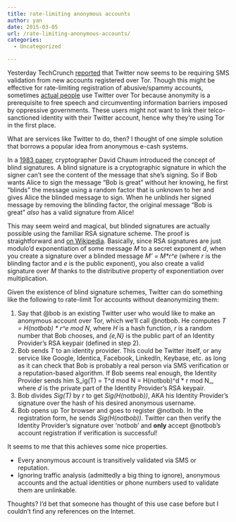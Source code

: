 ```yaml
---
title: rate-limiting anonymous accounts
author: yan
date: 2015-03-05
url: /rate-limiting-anonymous-accounts/
categories:
  - Uncategorized

---
```

Yesterday TechCrunch [reported][1] that Twitter now seems to be requiring SMS validation from new accounts registered over Tor. Though this might be effective for rate-limiting registration of abusive/spammy accounts, sometimes [actual people][2] use Twitter over Tor because anonymity is a prerequisite to free speech and circumventing information barriers imposed by oppressive governments. These users might not want to link their telco-sanctioned identity with their Twitter account, hence why they&#8217;re using Tor in the first place.

What are services like Twitter to do, then? I thought of one simple solution that borrows a popular idea from anonymous e-cash systems.

In a [1983 paper][4], cryptographer David Chaum introduced the concept of blind signatures. A blind signature is a cryptographic signature in which the signer can&#8217;t see the content of the message that she&#8217;s signing. So if Bob wants Alice to sign the message &#8220;Bob is great&#8221; without her knowing, he first &#8220;blinds&#8221; the message using a random factor that is unknown to her and gives Alice the blinded message to sign. When he unblinds her signed message by removing the blinding factor, the original message &#8220;Bob is great&#8221; _also_ has a valid signature from Alice!

This may seem weird and magical, but blinded signatures are actually possible using the familiar RSA signature scheme. The proof is straightforward and [on Wikipedia][3]. Basically, since RSA signatures are just modulo&#8217;d exponentiation of some message _M_ to a secret exponent _d_, when you create a signature over a blinded message _M&#8217; = M*r^e_ (where _r_ is the blinding factor and _e_ is the public exponent), you also create a valid signature over _M_ thanks to the distributive property of exponentiation over multiplication.

Given the existence of blind signature schemes, Twitter can do something like the following to rate-limit Tor accounts without deanonymizing them:

  1. Say that @bob is an existing Twitter user who would like to make an anonymous account over Tor, which we&#8217;ll call @notbob. He computes _T = H(notbob) * r^e mod N_, where _H_ is a hash function, _r_ is a random number that Bob chooses, and _{e,N}_ is the public part of an Identity Provider&#8217;s RSA keypair (defined in step 2).
  2. Bob sends _T_ to an identity provider. This could be Twitter itself, or any service like Google, Identica, Facebook, LinkedIn, Keybase, etc. as long as it can check that Bob is probably a real person via SMS verification or a reputation-based algorithm. If Bob seems real enough, the Identity Provider sends him S_ig(T) = T^d mod N = H(notbob)^d * r mod N_, where _d_ is the private part of the Identity Provider&#8217;s RSA keypair.
  3. Bob divides _Sig(T)_ by _r_ to get _Sig(H(notbob))_, AKA his Identity Provider&#8217;s signature over the hash of his desired anonymous username.
  4. Bob opens up Tor browser and goes to register @notbob. In the registration form, he sends _Sig(H(notbob))_. Twitter can then verify the Identity Provider&#8217;s signature over &#8216;notbob&#8217; and **only** accept @notbob&#8217;s account registration if verification is successful!

It seems to me that this achieves some nice properties.

  * Every anonymous account is transitively validated via SMS or reputation.
  * Ignoring traffic analysis (admittedly a big thing to ignore), anonymous accounts and the actual identities or phone numbers used to validate them are unlinkable.

Thoughts? I&#8217;d bet that someone has thought of this use case before but I couldn&#8217;t find any references on the Internet.


 [1]: http://techcrunch.com/2015/03/02/twitter-tor-phone-verification/
 [2]: http://www.washingtonpost.com/blogs/the-switch/wp/2014/03/24/tor-usage-in-turkey-surges-during-twitter-ban/
 [3]: https://en.wikipedia.org/wiki/Blind\_signature#Blind\_RSA_signatures.5B2.5D:235
 [4]: http://www.hit.bme.hu/~buttyan/courses/BMEVIHIM219/2009/Chaum.BlindSigForPayment.1982.PDF
